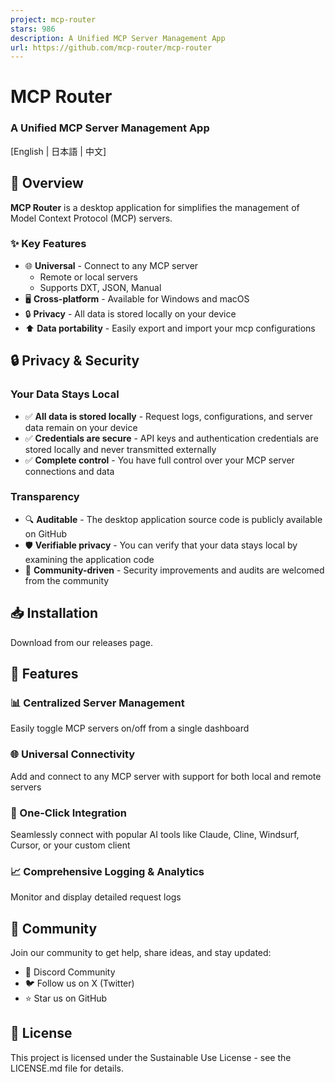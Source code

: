 ```yaml
---
project: mcp-router
stars: 986
description: A Unified MCP Server Management App
url: https://github.com/mcp-router/mcp-router
---
```


MCP Router
==========

### A Unified MCP Server Management App

\[English | 日本語 | 中文\]

🎯 Overview
-----------

**MCP Router** is a desktop application for simplifies the management of Model Context Protocol (MCP) servers.

### ✨ Key Features

-   🌐 **Universal** - Connect to any MCP server
    -   Remote or local servers
    -   Supports DXT, JSON, Manual
-   🖥️ **Cross-platform** - Available for Windows and macOS
-   🔒 **Privacy** - All data is stored locally on your device
-   ⬆️ **Data portability** - Easily export and import your mcp configurations

🔒 Privacy & Security
---------------------

### Your Data Stays Local

-   ✅ **All data is stored locally** - Request logs, configurations, and server data remain on your device
-   ✅ **Credentials are secure** - API keys and authentication credentials are stored locally and never transmitted externally
-   ✅ **Complete control** - You have full control over your MCP server connections and data

### Transparency

-   🔍 **Auditable** - The desktop application source code is publicly available on GitHub
-   🛡️ **Verifiable privacy** - You can verify that your data stays local by examining the application code
-   🤝 **Community-driven** - Security improvements and audits are welcomed from the community

📥 Installation
---------------

Download from our releases page.

🚀 Features
-----------

### 📊 Centralized Server Management

Easily toggle MCP servers on/off from a single dashboard

### 🌐 Universal Connectivity

Add and connect to any MCP server with support for both local and remote servers

### 🔗 One-Click Integration

Seamlessly connect with popular AI tools like Claude, Cline, Windsurf, Cursor, or your custom client

### 📈 Comprehensive Logging & Analytics

Monitor and display detailed request logs

🤝 Community
------------

Join our community to get help, share ideas, and stay updated:

-   💬 Discord Community
-   🐦 Follow us on X (Twitter)
-   ⭐ Star us on GitHub

📝 License
----------

This project is licensed under the Sustainable Use License - see the LICENSE.md file for details.
